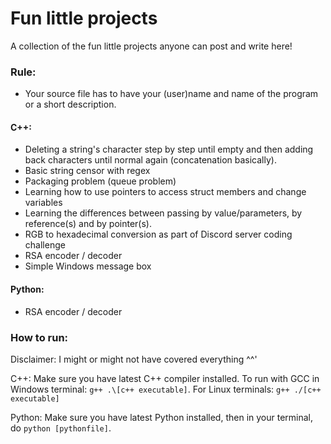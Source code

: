 # Fun little projects
 A collection of the fun little projects anyone can post and write here!
 ### Rule:
 - Your source file has to have your (user)name and name of the program or a short description.
 #### C++:
- Deleting a string's character step by step until empty and then adding back characters until normal again (concatenation basically).
- Basic string censor with regex
- Packaging problem (queue problem)
- Learning how to use pointers to access struct members and change variables
- Learning the differences between passing by value/parameters, by reference(s) and by pointer(s).
- RGB to hexadecimal conversion as part of Discord server coding challenge
- RSA encoder / decoder
- Simple Windows message box

#### Python:
- RSA encoder / decoder

### How to run:
Disclaimer: I might or might not have covered everything ^^'

C++: Make sure you have latest C++ compiler installed. To run with GCC in Windows terminal: `g++ .\[c++ executable]`. For Linux terminals: `g++ ./[c++ executable]`

Python: Make sure you have latest Python installed, then in your terminal, do `python [pythonfile]`.
